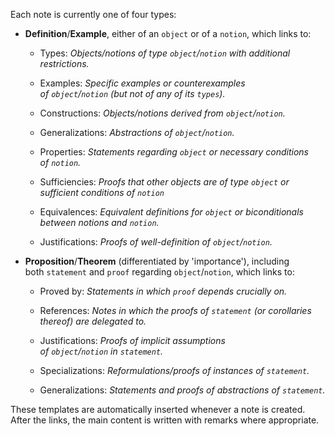 Each note is currently one of four types:

- **Definition**/**Example**, either of an `object` or of a `notion`, which links to:
    
    - Types: _Objects/notions of type `object`/`notion` with additional restrictions._
    - Examples: _Specific examples or counterexamples of `object`/`notion` (but not of any of its `types`)._
    - Constructions: _Objects/notions derived from `object`/`notion`._
    - Generalizations: _Abstractions of `object`/`notion`._  
          
        
    - Properties: _Statements regarding `object` or necessary conditions of `notion`._
    - Sufficiencies: _Proofs that other objects are of type `object` or sufficient conditions of `notion`_
    - Equivalences: _Equivalent definitions for `object` or biconditionals between notions and `notion`._
    - Justifications: _Proofs of well-definition of `object`/`notion`._
- **Proposition**/**Theorem** (differentiated by 'importance'), including both `statement` and `proof` regarding `object`/`notion`, which links to:
    
    - Proved by: _Statements in which `proof` depends crucially on._
    - References: _Notes in which the proofs of `statement` (or corollaries thereof) are delegated to._
    - Justifications: _Proofs of implicit assumptions of `object`/`notion` in `statement`._  
          
        
    - Specializations: _Reformulations/proofs of instances of `statement`._
    - Generalizations: _Statements and proofs of abstractions of `statement`._

These templates are automatically inserted whenever a note is created. After the links, the main content is written with remarks where appropriate.